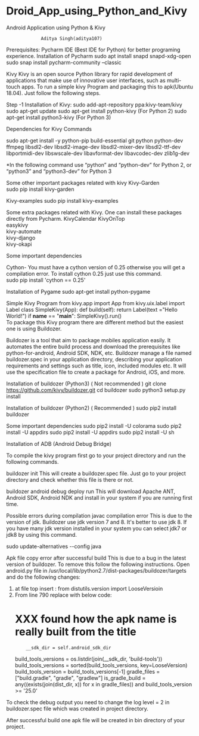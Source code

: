 # Droid_App_using_Python_and_Kivy
Android Application using Python & Kivy
 
			     Aditya Singh(aditya107)
			               

Prerequisites:
Pycharm IDE
(Best IDE for Python) for better programing experience.
Installation of Pycharm
sudo apt install snapd snapd-xdg-open
sudo snap install pycharm-community –classic

Kivy
Kivy is an open source Python library for rapid development of applications that make use of innovative user interfaces, such as multi-touch apps. To run a simple kivy Program and packaging this to apk(Ubuntu 18.04). Just follow the following steps.

Step -1 Installation of Kivy:
sudo add-apt-repository ppa:kivy-team/kivy
sudo apt-get update
sudo apt-get install python-kivy (For Python 2)
 sudo apt-get install python3-kivy (For Python 3)
 
Dependencies for Kivy
Commands

sudo apt-get install -y python-pip build-essential git python python-dev ffmpeg libsdl2-dev libsdl2-image-dev libsdl2-mixer-dev libsdl2-ttf-dev libportmidi-dev libswscale-dev libavformat-dev libavcodec-dev zlib1g-dev

*In the following command use “python” and “python-dev” for Python 2, or “python3” and “python3-dev” for Python 3
 
Some other important packages related with kivy
Kivy-Garden  
sudo pip install kivy-garden

Kivy-examples
sudo pip install kivy-examples
 
Some extra packages related with Kivy. One can install these packages directly  from Pycharm.
KivyCalendar 
KivyOnTop    
easykivy    
kivy-automate   
kivy-django   
kivy-okapi  
 
Some important dependencies
 
Cython- You must have a cython version of 0.25 otherwise you will get a compilation error. To install cython 0.25 just use this command.  
sudo pip install 'cython == 0.25'
 
Installation of Pygame
sudo apt-get install python-pygame
 
Simple Kivy Program
from kivy.app import App
from kivy.uix.label import Label
class SimpleKivy(App):
    def build(self):
        return Label(text ="Hello World!")
if __name__ == "__main__":
    SimpleKivy().run()	
To package this Kivy program there are different method but the easiest one is using Buildozer.

Buildozer is a tool that aim to package mobiles application easily. It automates the entire build process and download the prerequisites like python-for-android, Android SDK, NDK, etc.
Buildozer manage a file named buildozer.spec in your application directory, describing your application requirements and settings such as title, icon, included modules etc. It will use the specification file to create a package for Android, iOS, and more.
 
Installation of buildozer (Python3) ( Not recommended )
git clone https://github.com/kivy/buildozer.git
cd buildozer
sudo python3 setup.py install
 

 Installation of buildozer (Python2) ( Recommended )
sudo pip2 install buildozer

Some important dependencies
sudo pip2 install -U colorama
sudo pip2 install -U appdirs
sudo pip2 install -U appdirs
sudo pip2 install -U sh

Installation of ADB (Android Debug Bridge)

	

To compile the kivy program first go to your project directory and run the following commands.
 
buildozer init
This will create a buildozer.spec file. Just go to your project directory and check whether this file is there or not.
 
buildozer android debug deploy run
This will download Apache ANT, Android SDK, Android NDK and install in your system if you are running first time.
 
Possible errors during compilation
javac compilation error
This is due to the version of jdk. Buildozer use jdk version 7 and 8. It's better to use jdk 8. If you have many jdk version installed in your system you can select jdk7 or jdk8 by using this command.
 
sudo update-alternatives --config java
 

Apk file copy error after successful build
This is due to a bug in the latest version of buildozer. To remove this follow the following instructions.
Open android.py file in /usr/local/lib/python2.7/dist-packages/buildozer/targets and do the following changes:
1)	at file top insert : from distutils.version import LooseVersioin
2)	From line 790 replace with below code:
	# XXX found how the apk name is really built from the title
        	__sdk_dir = self.android_sdk_dir
	build_tools_versions = os.listdir(join(__sdk_dir, 'build-tools'))
	build_tools_versions = sorted(build_tools_versions, key=LooseVersion)
	build_tools_version = build_tools_versions[-1]
gradle_files = ["build.gradle", "gradle", "gradlew"]
	is_gradle_build = any((exists(join(dist_dir, x)) for x in gradle_files)) and build_tools_version >= '25.0'
       

To check the debug output you need to change the log level = 2 in buildozer.spec file which was created in project directory.
 
After successful build one apk file will be created in bin directory of your project.


